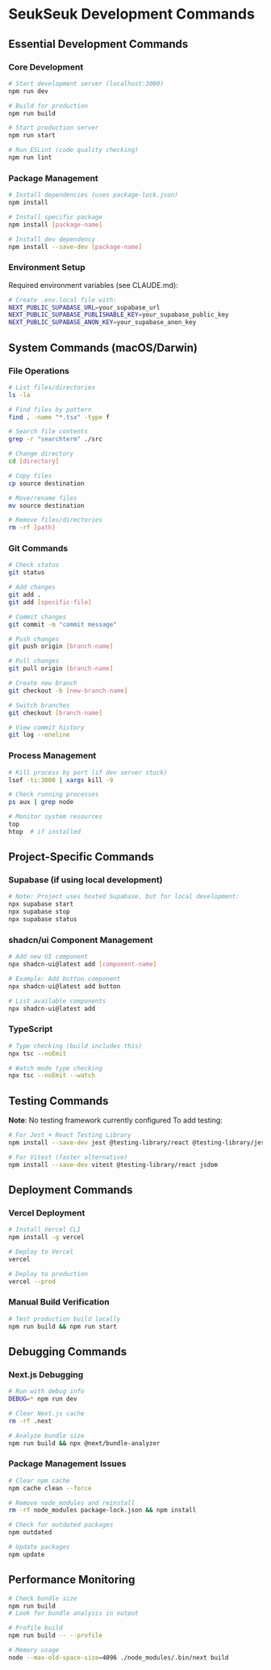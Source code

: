 # SeukSeuk Development Commands

## Essential Development Commands

### Core Development
```bash
# Start development server (localhost:3000)
npm run dev

# Build for production
npm run build

# Start production server
npm run start

# Run ESLint (code quality checking)
npm run lint
```

### Package Management
```bash
# Install dependencies (uses package-lock.json)
npm install

# Install specific package
npm install [package-name]

# Install dev dependency
npm install --save-dev [package-name]
```

### Environment Setup
Required environment variables (see CLAUDE.md):
```bash
# Create .env.local file with:
NEXT_PUBLIC_SUPABASE_URL=your_supabase_url
NEXT_PUBLIC_SUPABASE_PUBLISHABLE_KEY=your_supabase_public_key
NEXT_PUBLIC_SUPABASE_ANON_KEY=your_supabase_anon_key
```

## System Commands (macOS/Darwin)

### File Operations
```bash
# List files/directories
ls -la

# Find files by pattern
find . -name "*.tsx" -type f

# Search file contents
grep -r "searchterm" ./src

# Change directory
cd [directory]

# Copy files
cp source destination

# Move/rename files
mv source destination

# Remove files/directories
rm -rf [path]
```

### Git Commands
```bash
# Check status
git status

# Add changes
git add .
git add [specific-file]

# Commit changes
git commit -m "commit message"

# Push changes
git push origin [branch-name]

# Pull changes
git pull origin [branch-name]

# Create new branch
git checkout -b [new-branch-name]

# Switch branches
git checkout [branch-name]

# View commit history
git log --oneline
```

### Process Management
```bash
# Kill process by port (if dev server stuck)
lsof -ti:3000 | xargs kill -9

# Check running processes
ps aux | grep node

# Monitor system resources
top
htop  # if installed
```

## Project-Specific Commands

### Supabase (if using local development)
```bash
# Note: Project uses hosted Supabase, but for local development:
npx supabase start
npx supabase stop
npx supabase status
```

### shadcn/ui Component Management
```bash
# Add new UI component
npx shadcn-ui@latest add [component-name]

# Example: Add button component
npx shadcn-ui@latest add button

# List available components
npx shadcn-ui@latest add
```

### TypeScript
```bash
# Type checking (build includes this)
npx tsc --noEmit

# Watch mode type checking
npx tsc --noEmit --watch
```

## Testing Commands
**Note**: No testing framework currently configured
To add testing:
```bash
# For Jest + React Testing Library
npm install --save-dev jest @testing-library/react @testing-library/jest-dom

# For Vitest (faster alternative)
npm install --save-dev vitest @testing-library/react jsdom
```

## Deployment Commands

### Vercel Deployment
```bash
# Install Vercel CLI
npm install -g vercel

# Deploy to Vercel
vercel

# Deploy to production
vercel --prod
```

### Manual Build Verification
```bash
# Test production build locally
npm run build && npm run start
```

## Debugging Commands

### Next.js Debugging
```bash
# Run with debug info
DEBUG=* npm run dev

# Clear Next.js cache
rm -rf .next

# Analyze bundle size
npm run build && npx @next/bundle-analyzer
```

### Package Management Issues
```bash
# Clear npm cache
npm cache clean --force

# Remove node_modules and reinstall
rm -rf node_modules package-lock.json && npm install

# Check for outdated packages
npm outdated

# Update packages
npm update
```

## Performance Monitoring
```bash
# Check bundle size
npm run build
# Look for bundle analysis in output

# Profile build
npm run build -- --profile

# Memory usage
node --max-old-space-size=4096 ./node_modules/.bin/next build
```
